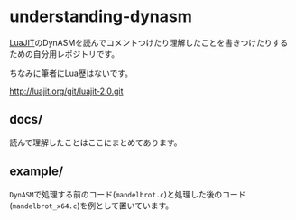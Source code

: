# understanding-dynasm

[LuaJIT](https://luajit.org/)のDynASMを読んでコメントつけたり理解したことを書きつけたりするための自分用レポジトリです。

ちなみに筆者にLua歴はないです。

http://luajit.org/git/luajit-2.0.git

## docs/

読んで理解したことはここにまとめてあります。

## example/

`DynASM`で処理する前のコード(`mandelbrot.c`)と処理した後のコード(`mandelbrot_x64.c`)を例として置いています。
